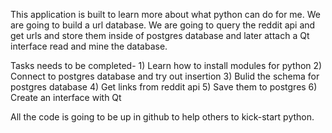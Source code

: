 This application is built to learn more about what python can do for me.
We are going to build a url database. We are going to query the reddit api
and get urls and store them inside of postgres database and later attach a Qt interface
read and mine the database. 

Tasks needs to be completed-
	1) Learn how to install modules for python
	2) Connect to postgres database and try out insertion
	3) Bulid the schema for postgres database
	4) Get links from reddit api
	5) Save them to postgres
	6) Create an interface with Qt
	
All the code is going to be up in github to help others to kick-start python.